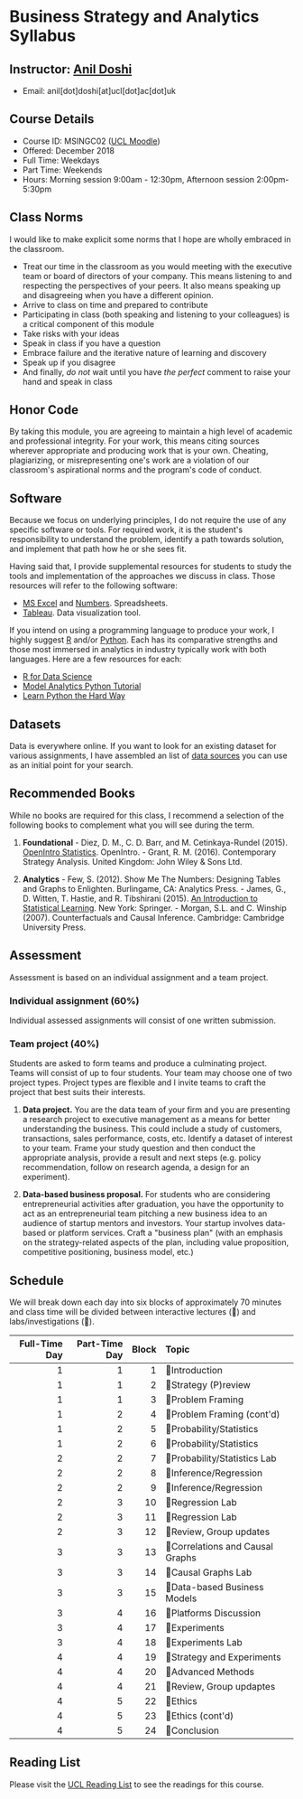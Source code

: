 # Business Strategy and Analytics Syllabus

## Instructor: [Anil Doshi](http://www.anilrdoshi.com)
  - Email: anil[dot]doshi[at]ucl[dot]ac[dot]uk

## Course Details
  - Course ID: MSINGC02 ([UCL Moodle](https://moodle.ucl.ac.uk/course/view.php?id=42457))
  - Offered: December 2018
  - Full Time: Weekdays
  - Part Time: Weekends
  - Hours: Morning session 9:00am - 12:30pm, Afternoon session 2:00pm-5:30pm
 
## Class Norms
I would like to make explicit some norms that I hope are wholly embraced in the classroom.
  - Treat our time in the classroom as you would meeting with the executive team or board of directors of your company. This means listening to and respecting the perspectives of your peers. It also means speaking up and disagreeing when you have a different opinion.
  - Arrive to class on time and prepared to contribute
  - Participating in class (both speaking and listening to your colleagues) is a critical component of this module
  - Take risks with your ideas
  - Speak in class if you have a question
  - Embrace failure and the iterative nature of learning and discovery
  - Speak up if you disagree
  - And finally, *do not* wait until you have *the perfect* comment to raise your hand and speak in class

## Honor Code
By taking this module, you are agreeing to maintain a high level of academic and professional integrity. For your work, this means citing sources wherever appropriate and producing work that is your own. Cheating, plagiarizing, or misrepresenting one's work are a violation of our classroom's aspirational norms and the program's code of conduct.

## Software
Because we focus on underlying principles, I do not require the use of any specific software or tools. For required work, it is the student's responsibility to understand the problem, identify a path towards solution, and implement that path how he or she sees fit.

Having said that, I provide supplemental resources for students to study the tools and implementation of the approaches we discuss in class. Those resources will refer to the following software:

- [MS Excel](https://products.office.com/en-us/excel) and [Numbers](https://www.apple.com/numbers/). Spreadsheets.
- [Tableau](http://www.tableau.com/). Data visualization tool.

If you intend on using a programming language to produce your work, I highly suggest [R](https://www.r-project.org) and/or [Python](https://www.python.org). Each has its comparative strengths and those most immersed in analytics in industry typically work with both languages. Here are a few resources for each:
- [R for Data Science](http://r4ds.had.co.nz/index.html)
- [Model Analytics Python Tutorial](https://community.modeanalytics.com/python/)
- [Learn Python the Hard Way](https://learnpythonthehardway.org/book/)

## Datasets
Data is everywhere online. If you want to look for an existing dataset for various assignments, I have assembled an list of [data sources](https://github.com/bus-strat-analytics/data-sources) you can use as an initial point for your search.

## Recommended Books
While no books are required for this class, I recommend a selection of the following books to complement what you will see during the term.

  1. **Foundational**
    - Diez, D. M., C. D. Barr, and M. Cetinkaya-Rundel (2015). [OpenIntro Statistics](https://www.openintro.org/stat/textbook.php). OpenIntro.
    - Grant, R. M. (2016). Contemporary Strategy Analysis. United Kingdom: John Wiley & Sons Ltd.

  2. **Analytics**
    - Few, S. (2012). Show Me The Numbers: Designing Tables and Graphs to Enlighten. Burlingame, CA: Analytics Press.
    - James, G., D. Witten, T. Hastie, and R. Tibshirani (2015). [An Introduction to Statistical Learning](http://www-bcf.usc.edu/~gareth/ISL/). New York: Springer.
    - Morgan, S.L. and C. Winship (2007). Counterfactuals and Causal Inference. Cambridge: Cambridge University Press.

## Assessment
Assessment is based on an individual assignment and a team project.

### Individual assignment (60%)
Individual assessed assignments will consist of one written submission.

### Team project (40%)
Students are asked to form teams and produce a culminating project. Teams will consist of up to four students. Your team may choose one of two project types. Project types are flexible and I invite teams to craft the project that best suits their interests.
  
  1. **Data project.** You are the data team of your firm and you are presenting a research project to executive management as a means for better understanding the business. This could include a study of customers, transactions, sales performance, costs, etc. Identify a dataset of interest to your team. Frame your study question and then conduct the appropriate analysis, provide a result and next steps (e.g. policy recommendation, follow on research agenda, a design for an experiment).

  2. **Data-based business proposal.** For students who are considering entrepreneurial activities after graduation, you have the opportunity to act as an entrepreneurial team pitching a new business idea to an audience of startup mentors and investors. Your startup involves data-based or platform services. Craft a "business plan" (with an emphasis on the strategy-related aspects of the plan, including value proposition, competitive positioning, business model, etc.)

## Schedule
We will break down each day into six blocks of approximately 70 minutes and class time will be divided between interactive lectures (&#x1F4E3;) and labs/investigations (&#x1F50E;).

| Full-Time Day | Part-Time Day | Block | Topic                                   |
| ------------: | ------------: | ----: | :----                                   |
| 1             | 1             | 1     | &#x1F4E3;Introduction                   |
| 1             | 1             | 2     | &#x1F4E3;Strategy (P)review             |
| 1             | 1             | 3     | &#x1F50E;Problem Framing                |
| 1             | 2             | 4     | &#x1F50E;Problem Framing (cont'd)       |
| 1             | 2             | 5     | &#x1F4E3;Probability/Statistics         |
| 1             | 2             | 6     | &#x1F4E3;Probability/Statistics         |
| 2             | 2             | 7     | &#x1F50E;Probability/Statistics Lab     |
| 2             | 2             | 8     | &#x1F4E3;Inference/Regression           |
| 2             | 2             | 9     | &#x1F4E3;Inference/Regression           |
| 2             | 3             | 10    | &#x1F50E;Regression Lab                 |
| 2             | 3             | 11    | &#x1F50E;Regression Lab                 |
| 2             | 3             | 12    | &#x1F50E;Review, Group updates          |
| 3             | 3             | 13    | &#x1F4E3;Correlations and Causal Graphs |
| 3             | 3             | 14    | &#x1F50E;Causal Graphs Lab              |
| 3             | 3             | 15    | &#x1F4E3;Data-based Business Models     |
| 3             | 4             | 16    | &#x1F50E;Platforms Discussion           |
| 3             | 4             | 17    | &#x1F4E3;Experiments                    |
| 3             | 4             | 18    | &#x1F50E;Experiments Lab                |
| 4             | 4             | 19    | &#x1F50E;Strategy and Experiments       |
| 4             | 4             | 20    | &#x1F4E3;Advanced Methods               |
| 4             | 4             | 21    | &#x1F50E;Review, Group updaptes         |
| 4             | 5             | 22    | &#x1F50E;Ethics                         |
| 4             | 5             | 23    | &#x1F50E;Ethics (cont'd)                |
| 4             | 5             | 24    | &#x1F4E3;Conclusion                     |

## Reading List
Please visit the [UCL Reading List](http://readinglists.ucl.ac.uk/lists/7BF5AF09-2B92-9B53-D6E2-B00BE08E56C5.html) to see the readings for this course.